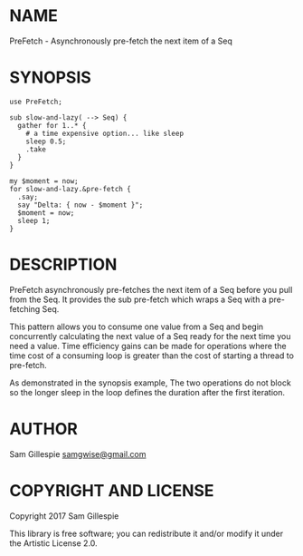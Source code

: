 NAME
====

PreFetch - Asynchronously pre-fetch the next item of a Seq

SYNOPSIS
========

    use PreFetch;

    sub slow-and-lazy( --> Seq) {
      gather for 1..* {
        # a time expensive option... like sleep
        sleep 0.5;
        .take
      }
    }

    my $moment = now;
    for slow-and-lazy.&pre-fetch {
      .say;
      say "Delta: { now - $moment }";
      $moment = now;
      sleep 1;
    }

DESCRIPTION
===========

PreFetch asynchronously pre-fetches the next item of a Seq before you pull from the Seq. It provides the sub pre-fetch which wraps a Seq with a pre-fetching Seq.

This pattern allows you to consume one value from a Seq and begin concurrently calculating the next value of a Seq ready for the next time you need a value. Time efficiency gains can be made for operations where the time cost of a consuming loop is greater than the cost of starting a thread to pre-fetch.

As demonstrated in the synopsis example, The two operations do not block so the longer sleep in the loop defines the duration after the first iteration.

AUTHOR
======

Sam Gillespie <samgwise@gmail.com>

COPYRIGHT AND LICENSE
=====================

Copyright 2017 Sam Gillespie

This library is free software; you can redistribute it and/or modify it under the Artistic License 2.0.
